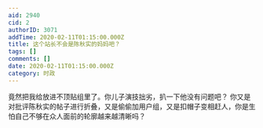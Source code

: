 ```yaml
---
aid: 2940
cid: 2
authorID: 3071
addTime: 2020-02-11T01:15:00.000Z
title: 这个站长不会是陈秋实的妈妈吧？
tags: []
comments: []
date: 2020-02-11T01:15:00.000Z
category: 时政
---
```


竟然把我给放进不顶贴组里了。你儿子演技拙劣，扒一下他没有问题吧？ 你又是对批评陈秋实的帖子进行折叠，又是偷偷加用户组，又是扣帽子变相赶人，你是生怕自己不够在众人面前的轮廓越来越清晰吗？
